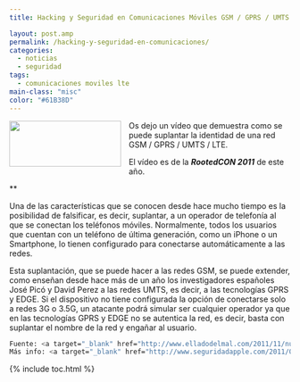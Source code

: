 ```yaml
---
title: Hacking y Seguridad en Comunicaciones Móviles GSM / GPRS / UMTS / LTE

layout: post.amp
permalink: /hacking-y-seguridad-en-comunicaciones/
categories:
  - noticias
  - seguridad
tags:
  - comunicaciones moviles lte
main-class: "misc"
color: "#61B38D"
---
```

<div class="separator" style="clear: both; text-align: center;">
  <a href="https://3.bp.blogspot.com/-AAPPo38_9zQ/TtYml6wT_ZI/AAAAAAAAB3I/QBjz_ihLqFU/s1600/psn-hacker-540x220.jpg" imageanchor="1" style="clear:left; float:left;margin-right:1em; margin-bottom:1em"><img border="0" height="82" width="200" src="https://3.bp.blogspot.com/-AAPPo38_9zQ/TtYml6wT_ZI/AAAAAAAAB3I/QBjz_ihLqFU/s200/psn-hacker-540x220.jpg" /></a>
</div>

Os dejo un vídeo que demuestra como se puede suplantar la identidad de una red GSM / GPRS / UMTS / LTE.

El vídeo es de la ***RootedCON 2011*** de este año.

**</p>

Una de las características que se conocen desde hace mucho tiempo es la posibilidad de falsificar, es decir, suplantar, a un operador de telefonía al que se conectan los teléfonos móviles. Normalmente, todos los usuarios que cuentan con un teléfono de última generación, como un iPhone o un Smartphone, lo tienen configurado para conectarse automáticamente a las redes.

Esta suplantación, que se puede hacer a las redes GSM, se puede extender, como enseñan desde hace más de un año los investigadores españoles José Picó y David Perez a las redes UMTS, es decir, a las tecnologías GPRS y EDGE. Si el dispositivo no tiene configurada la opción de conectarse solo a redes 3G o 3.5G, un atacante podrá simular ser cualquier operador ya que en las tecnologías GPRS y EDGE no se autentica la red, es decir, basta con suplantar el nombre de la red y engañar al usuario.

</b>



```bash
Fuente: <a target="_blank" href="http://www.elladodelmal.com/2011/11/nuevo-libro-de-hacking-y-seguridad-en.html">elladodelmal</a>
Más info: <a target="_blank" href="http://www.seguridadapple.com/2011/01/atacando-iphone-e-ipad-con-redes-falsas.html">seguridadApple</a>

```



{% include toc.html %}
